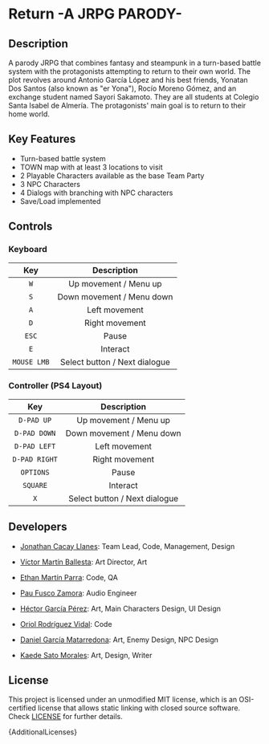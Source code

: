 # Return -A JRPG PARODY-

## Description

A parody JRPG that combines fantasy and steampunk in a turn-based battle system with the protagonists attempting to return to their own world. The plot revolves around Antonio García López and his best friends, Yonatan Dos Santos (also known as "er Yona"), Rocío Moreno Gómez, and an exchange student named Sayori Sakamoto. They are all students at Colegio Santa Isabel de Almería. The protagonists' main goal is to return to their home world.

## Key Features
- Turn-based battle system
- TOWN map with at least 3 locations to visit
- 2 Playable Characters available as the base Team Party
- 3 NPC Characters
- 4 Dialogs with branching with NPC characters
- Save/Load implemented

## Controls

### Keyboard
| Key | Description |
| :----: | :-----------: | 
| <code>W</code> | Up movement / Menu up | 
| <code>S</code> | Down movement / Menu down | 
| <code>A</code> | Left movement | 
| <code>D</code> | Right movement | 
| <code>ESC</code> | Pause | 
| <code>E</code> | Interact |
| <code>MOUSE LMB</code> | Select button / Next dialogue|

### Controller (PS4 Layout)
| Key | Description |
| :----: | :-----------: | 
| <code>D-PAD UP</code> | Up movement / Menu up | 
| <code>D-PAD DOWN</code> | Down movement / Menu down | 
| <code>D-PAD LEFT</code> | Left movement | 
| <code>D-PAD RIGHT</code> | Right movement | 
| <code>OPTIONS</code> | Pause | 
| <code>SQUARE</code> | Interact |
| <code>X</code> | Select button / Next dialogue |

## Developers

+ [Jonathan Cacay Llanes](https://github.com/xGauss05): Team Lead, Code, Management, Design

+ [Víctor Martín Ballesta](https://github.com/VicMarBall): Art Director, Art

+ [Ethan Martín Parra](https://github.com/Ethanm-0371): Code, QA

+ [Pau Fusco Zamora](https://github.com/PauFusco): Audio Engineer

+ [Héctor García Pérez](https://github.com/Neidragon): Art, Main Characters Design, UI Design

+ [Oriol Rodríguez Vidal](https://github.com/Eweer): Code

+ [Daniel García Matarredona](https://github.com/DaniGarMata): Art, Enemy Design, NPC Design

+ [Kaede Sato Morales](https://github.com/KelptheWriter): Art, Design, Writer

## License

This project is licensed under an unmodified MIT license, which is an OSI-certified license that allows static linking with closed source software. Check [LICENSE](LICENSE) for further details.

{AdditionalLicenses}
